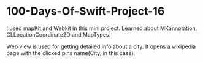 # 100-Days-Of-Swift-Project-16

I used mapKit and Webkit in this mini project.
Learned about MKannotation, CLLocationCoordinate2D and MapTypes.

Web view is used for getting detailed info about a city. It opens a wikipedia page with the clicked pins name(City, in this case).

